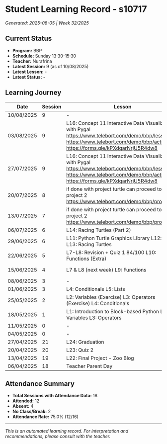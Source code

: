 # Student Learning Record - s10717
*Generated: 2025-08-05 | Week 32/2025*

## Current Status
- **Program:** BBP
- **Schedule:** Sunday 13:30-15:30
- **Teacher:** Nurafrina
- **Latest Session:** 9 (as of 10/08/2025)
- **Latest Lesson:** -
- **Latest Status:** -

## Learning Journey
| Date | Session | Lesson | Attendance | Progress |
|------|---------|--------|------------|----------|
| 10/08/2025 | 9 | - | - | - |
| 03/08/2025 | 9 | L16: Concept 11 Interactive Data Visualization with Pygal https://www.telebort.com/demo/bbp/lesson/11  https://www.telebort.com/demo/bbp/activity/11 https://forms.gle/kPXdqarNrjU5R4dw8 | Absent | - |
| 27/07/2025 | 9 | L16: Concept 11 Interactive Data Visualization with Pygal https://www.telebort.com/demo/bbp/lesson/11  https://www.telebort.com/demo/bbp/activity/11 https://forms.gle/kPXdqarNrjU5R4dw8 | Nurafrina | In Progress |
| 20/07/2025 | 8 | if done with project turtle can proceed to L15: project 2 https://www.telebort.com/demo/bbp/project/2 | Nurafrina | Completed |
| 13/07/2025 | 7 | if done with project turtle can proceed to L15: project 2 https://www.telebort.com/demo/bbp/project/2 | Nurafrina | In Progress |
| 06/07/2025 | 6 | L14: Racing Turtles (Part 2) | Absent | Completed |
| 29/06/2025 | 6 | L11: Python Turtle Graphics Library  L12: Loops  L13: Racing Turtles | Nurafrina | Completed |
| 22/06/2025 | 5 | L7-L8: Revision + Quiz 1 84/100  L10: Functions (Extra) | Nurafrina | Completed |
| 15/06/2025 | 4 | L7 & L8 (next week)  L9: Functions | Nurafrina | In Progress |
| 08/06/2025 | 3 | - | Absent | - |
| 01/06/2025 | 3 | L4: Conditionals  L5: Lists | Syahin | Completed |
| 25/05/2025 | 2 | L2: Variables (Exercise)  L3: Operators (Exercise)  L4: Conditionals | Nurafrina | Completed |
| 18/05/2025 | 1 | L1: Introduction to Block-based Python  L2: Variables  L3: Operators | Nurafrina | In Progress |
| 11/05/2025 | 0 | - | Absent | - |
| 04/05/2025 | 0 | - | No Class | - |
| 27/04/2025 | 21 | L24: Graduation | Nurafrina | Graduated |
| 20/04/2025 | 20 | L23: Quiz 2 | Nurafrina | Completed |
| 13/04/2025 | 19 | L22: Final Project - Zoo Blog | Nurafrina | Completed |
| 06/04/2025 | 18 | Teacher Parent Day | No Class | - |

## Attendance Summary
- **Total Sessions with Attendance Data:** 18
- **Attended:** 12
- **Absent:** 4
- **No Class/Break:** 2
- **Attendance Rate:** 75.0% (12/16)

---
*This is an automated learning record. For interpretation and recommendations, please consult with the teacher.*